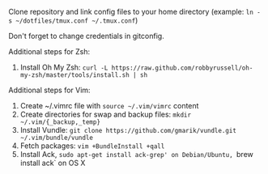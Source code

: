 Clone repository and link config files to your home directory (example: `ln -s
   ~/dotfiles/tmux.conf ~/.tmux.conf`)

Don't forget to change credentials in gitconfig.

Additional steps for Zsh:

1. Install Oh My Zsh: `curl -L https://raw.github.com/robbyrussell/oh-my-zsh/master/tools/install.sh | sh`


Additional steps for Vim:

1. Create ~/.vimrc file with `source ~/.vim/vimrc` content
2. Create directories for swap and backup files:
`mkdir ~/.vim/{_backup,_temp}`
3. Install Vundle: `git clone https://github.com/gmarik/vundle.git
   ~/.vim/bundle/vundle`
4. Fetch packages:
`vim +BundleInstall +qall`
5. Install Ack,  `sudo apt-get install
   ack-grep' on Debian/Ubuntu, `brew install ack` on OS X

